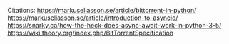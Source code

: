 

Citations:
https://markuseliasson.se/article/bittorrent-in-python/
https://markuseliasson.se/article/introduction-to-asyncio/
https://snarky.ca/how-the-heck-does-async-await-work-in-python-3-5/ 
https://wiki.theory.org/index.php/BitTorrentSpecification